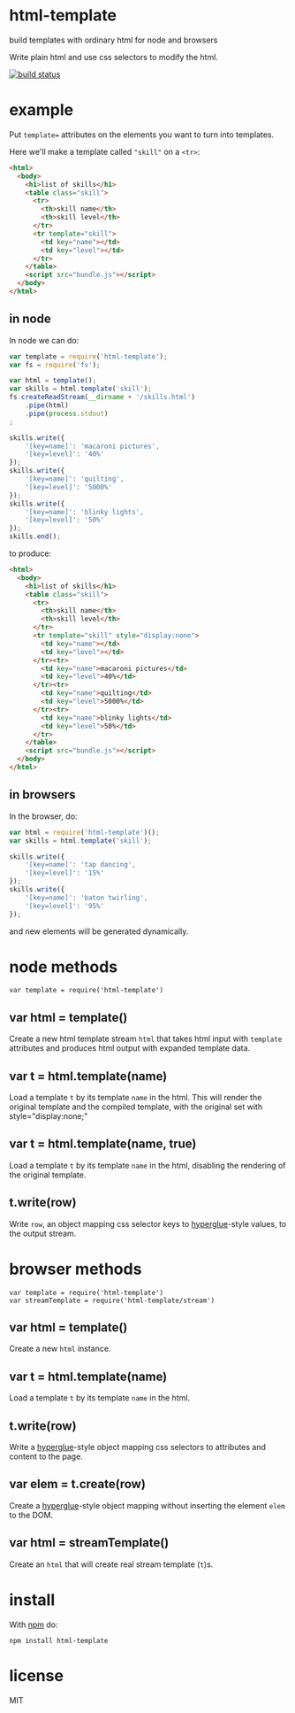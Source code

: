 # html-template

build templates with ordinary html for node and browsers

Write plain html and use css selectors to modify the html.

[![build status](https://secure.travis-ci.org/substack/html-template.png)](http://travis-ci.org/substack/html-template)

# example

Put `template=` attributes on the elements you want to turn into templates.

Here we'll make a template called `"skill"` on a `<tr>`:

``` html
<html>
  <body>
    <h1>list of skills</h1>
    <table class="skill">
      <tr>
        <th>skill name</th>
        <th>skill level</th>
      </tr>
      <tr template="skill">
        <td key="name"></td>
        <td key="level"></td>
      </tr>
    </table>
    <script src="bundle.js"></script>
  </body>
</html>
```

## in node

In node we can do:

``` js
var template = require('html-template');
var fs = require('fs');

var html = template();
var skills = html.template('skill');
fs.createReadStream(__dirname + '/skills.html')
    .pipe(html)
    .pipe(process.stdout)
;

skills.write({
    '[key=name]': 'macaroni pictures',
    '[key=level]': '40%'
});
skills.write({
    '[key=name]': 'quilting',
    '[key=level]': '5000%'
});
skills.write({
    '[key=name]': 'blinky lights',
    '[key=level]': '50%'
});
skills.end();
```

to produce:

``` html
<html>
  <body>
    <h1>list of skills</h1>
    <table class="skill">
      <tr>
        <th>skill name</th>
        <th>skill level</th>
      </tr>
      <tr template="skill" style="display:none">
        <td key="name"></td>
        <td key="level"></td>
      </tr><tr>
        <td key="name">macaroni pictures</td>
        <td key="level">40%</td>
      </tr><tr>
        <td key="name">quilting</td>
        <td key="level">5000%</td>
      </tr><tr>
        <td key="name">blinky lights</td>
        <td key="level">50%</td>
      </tr>
    </table>
    <script src="bundle.js"></script>
  </body>
</html>
```

## in browsers

In the browser, do:

``` js
var html = require('html-template')();
var skills = html.template('skill');

skills.write({
    '[key=name]': 'tap dancing',
    '[key=level]': '15%'
});
skills.write({
    '[key=name]': 'baton twirling',
    '[key=level]': '95%'
});
```

and new elements will be generated dynamically.

# node methods

```
var template = require('html-template')
```

## var html = template()

Create a new html template stream `html` that takes html input with `template`
attributes and produces html output with expanded template data.


## var t = html.template(name)

Load a template `t` by its template `name` in the html. This will render the original template and the compiled template, with the original set with style="display:none;"

## var t = html.template(name, true)

Load a template `t` by its template `name` in the html, disabling the rendering of the original template.

## t.write(row)

Write `row`, an object mapping css selector keys to
[hyperglue](https://npmjs.org/package/hyperglue)-style values,
to the output stream. 

# browser methods

```
var template = require('html-template')
var streamTemplate = require('html-template/stream')
```

## var html = template()

Create a new `html` instance.

## var t = html.template(name)

Load a template `t` by its template `name` in the html.

## t.write(row)

Write a [hyperglue](https://npmjs.org/package/hyperglue)-style object mapping
css selectors to attributes and content to the page.

## var elem = t.create(row)

Create a [hyperglue](https://npmjs.org/package/hyperglue)-style object mapping
without inserting the element `elem` to the DOM.

## var html = streamTemplate()

Create an `html` that will create real stream template (`t`)s.

# install

With [npm](https://npmjs.org) do:

```
npm install html-template
```

# license

MIT
